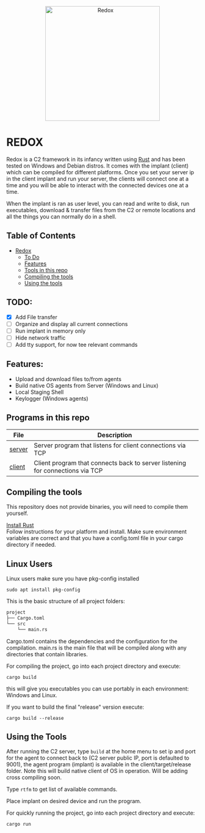 <p align="center">
    <img height="300" alt="Redox" src="https://github.com/nthdeg/redox/blob/main/redox.png">
</p>

# REDOX #

Redox is a C2 framework in its infancy written using [Rust](https://www.rust-lang.org/) and has been tested on Windows and Debian distros. It comes with the implant (client) which can be compiled for different platforms. Once you set your server ip in the client implant and run your server, the clients will connect one at a time and you will be able to interact with the connected devices one at a time.

When the implant is ran as user level, you can read and write to disk, run executables, download & transfer files from the C2 or remote locations and all the things you can normally do in a shell.


## Table of Contents

- [Redox](#redox)
  * [To Do](#todo)
  * [Features](#features)
  * [Tools in this repo](#tools-in-this-repo)
  * [Compiling the tools](#compiling-the-tools)
  * [Using the tools](#using-the-tools)



## TODO:
- [X] Add File transfer
- [ ] Organize and display all current connections
- [ ] Run implant in memory only
- [ ] Hide network traffic
- [ ] Add tty support, for now tee relevant commands

## Features:
- Upload and download files to/from agents
- Build native OS agents from Server (Windows and Linux)
- Local Staging Shell
- Keylogger (Windows agents)

## Programs in this repo

| File                                                                                                   | Description                                                                                                                                                                              |
|--------------------------------------------------------------------------------------------------------|------------------------------------------------------------------------------------------------------------------------------------------------------------------------------------------|
| [server](/server/src/main.rs)                                 | Server program that listens for client connections via TCP                                                                                                                                  |
| [client](/client/src/main.rs)                                 | Client program that connects back to server listening for connections via TCP                                                                                                                                  |

## Compiling the tools

This repository does not provide binaries, you will need to compile them yourself.  

[Install Rust](https://www.rust-lang.org/tools/install)  
Follow instructions for your platform and install. Make sure environment variables are correct and that you have a config.toml file in your cargo directory if needed.

## Linux Users
Linux users make sure you have pkg-config installed
```
sudo apt install pkg-config
```

This is the basic structure of all project folders:

```bash  
project
├── Cargo.toml
└── src
    └── main.rs
```

Cargo.toml contains the dependencies and the configuration for the compilation.
main.rs is the main file that will be compiled along with any directories that contain libraries.

For compiling the project, go into each project directory and execute:  
```
cargo build
```
this will give you executables you can use portably in each environment: Windows and Linux.

If you want to build the final "release" version execute:  
```
cargo build --release
```
## Using the Tools

After running the C2 server, type `build` at the home menu to set ip and port for the agent to connect back to (C2 server public IP, port is defaulted to 9001), the agent program (implant) is available in the client/target/release folder. Note this will build native client of OS in operation. Will be adding cross compiling soon.

Type `rtfm` to get list of available commands.

Place implant on desired device and run the program.

For quickly running the project, go into each project directory and execute:  
```
cargo run
```

